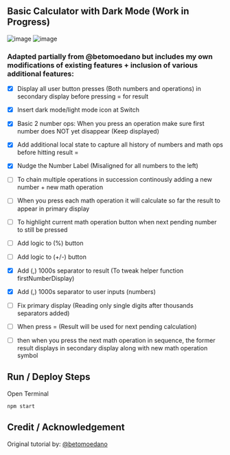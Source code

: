 ## Basic Calculator with Dark Mode (Work in Progress)
![image](https://user-images.githubusercontent.com/40747156/205188194-6faf80fb-049b-4358-a22e-957861f4a53d.png) ![image](https://user-images.githubusercontent.com/40747156/205188362-70805277-14b9-4856-b722-63b4a389543a.png)

### Adapted partially from @betomoedano but includes my own modifications of existing features + inclusion of various additional features:
- [x] Display all user button presses (Both numbers and operations) in secondary display before pressing = for result
- [x] Insert dark mode/light mode icon at Switch
- [x] Basic 2 number ops: When  you press an operation make sure first number does NOT yet disappear (Keep displayed)
- [x] Add additional local state to capture all history of numbers and math ops before hitting result = 
- [x] Nudge the Number Label (Misaligned for all numbers to the left)
- [ ] To chain multiple operations in succession continously adding a new number + new math operation
- [ ] When you press each math operation it will calculate so far the result to appear in primary display
- [ ] To highlight current math operation button when next pending number to still be pressed
- [ ] Add logic to (%) button
- [ ] Add logic to (+/-) button
- [x] Add (,) 1000s separator to result (To tweak helper function firstNumberDisplay)
- [x] Add (,) 1000s separator to user inputs (numbers) 
- [ ] Fix primary display (Reading only single digits after thousands separators added)
- [ ] When press = (Result will be used for next pending calculation)
- [ ] then when you press the next math operation in sequence, the former result displays in secondary display along with new math operation symbol



## Run / Deploy Steps
Open Terminal
```
npm start
```

## Credit / Acknowledgement
Original tutorial by: [@betomoedano](https://www.youtube.com/watch?v=_fYgGS46h2w&t=233s)
